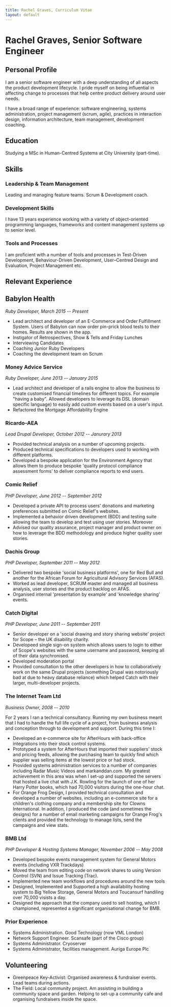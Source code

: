 ```yaml
---
title: Rachel Graves, Curriculum Vitae
layout: default
---
```


# Rachel Graves, Senior Software Engineer

## Personal Profile

I am a senior software engineer with a deep understanding of all aspects the product development lifecycle. I pride myself on being influential in affecting change to processes that help centre product delivery around user needs.

I have a broad range of experience: software engineering, systems administration, project management (scrum, agile), practices in interaction design, information architecture, team management, development coaching.

## Education

Studying a MSc in Human-Centred Systems at City University (part-time).

## Skills

### Leadership & Team Management

Leading and managing feature teams. Scrum & Development coach.


### Development Skills

I have 13 years experience working with a variety of object-oriented programming languages, frameworks and content management systems up to senior level.

### Tools and Processes

I am proficient with a number of tools and processes in Test-Driven Development, Behaviour-Driven Development, User–Centred Design and Evaluation, Project Management etc.

## Relevant Experience

## Babylon Health
_Ruby Developer, March 2015 -- Present_

- Lead architect and developer of an E-Commerce and Order Fulfillment System. Users of Babylon can now order pin-prick blood tests to their homes. Results are shown in the app.
- Instigator of Retrospectives, Show & Tells and Friday Lunches
- Interviewing Candidates
- Coaching Junior Ruby Developers
- Coaching the development team on Scrum

### Money Advice Service
_Ruby Developer, June 2013 -- January 2015_

- Lead architect and developer of a rails engine to allow the business to create customised financial timelines for different topics. For example "having a baby". Allowed developers to leverage its DSL (domain specific language) to easily add custom events based on a user's input.
- Refactored the Mortgage Affordability Engine

### Ricardo-AEA
_Lead Drupal Developer, October 2012 -- Janurary 2013_

- Provided technical analysis on a number of upcoming projects.
- Produced technical specifications to developers used to working with different platforms.
- Developed a bespoke application for the Environment Agency that allows them to produce bespoke 'quality protocol compliance assessment forms' to deliver compliance reports to end users.

### Comic Relief
_PHP Developer, June 2012 -- September 2012_

- Developed a private API to process users' donations and marketing preferences submitted on Comic Relief's websites.
- Implemented a behavior driven development (BDD) and testing suite allowing the team to develop and test using user stories. Moreover
- Advised our quality assurance, project manager and product owner on how to leverage the BDD methodology and produce higher quality user stories.

### Dachis Group
_PHP Developer, September 2011 -- May 2012_

- Delivered two bespoke 'social business platforms', one for Red Bull and another for the African Forum for Agricultural Advisory Services (AFAS).
- Worked as lead developer, SCRUM master and managed all business analysis, user stories and the product backlog on AFAS.
- Organised internal 'presentation by example' and 'knowledge sharing' events.

### Catch Digital
_PHP Developer, June 2011 -- September 2011_

- Senior developer on a 'social drawing and story sharing website' project for Scope – the UK disability charity.
- Developeed single sign-on system which allows users to login to either of Scope's websites with the same username and password, keeping all of their data synchronised.
- Developed moderation portal
- Provided consultation to the other developers in how to collaboratively work on the same Drupal projects (something Drupal was notoriously bad at due to heavy database reliance) which helped Catch with their larger, multi-developer projects.

### The Internet Team Ltd
_Business Owner, 2008 -- 2010_

For 2 years I ran a technical consultancy. Running my own business meant that I had to handle the full life cycle of a project, from business analysis and conception through to development and support. During this time I:

- Developed an e-commerce site for AfterHours with back-office integrations into their stock control systems.
- Prototyped a system for AfterHours that imported their suppliers' stock and pricing feeds, allowing the purchasing team to quickly find which supplier was selling items at the lowest price or had stock.
- Provided systems administration services to a number of companies including Radar Music Videos and markanddan.com. My greatest achievement in this area was when I set-up and supported the servers that hosted a live chat with J.K. Rowling for the launch of one of her Harry Potter books, which had 70,000 visitors during the one-hour chat.
- For Orange Frog Design, I provided technical consultation and developed a number of websites, including an e-commerce site for a children's clothing company and a membership site for Clowns International.  In addition, I produced the code (and sometimes the designs) for a number of email marketing campaigns for Orange Frog's clients and provided the technology to manage lists, send the campaigns and view stats.

### BMB Ltd
_PHP Developer & Hosting Systems Manager, November 2006 -- May 2008_

- Developed bespoke events management system for General Motors events (including VXR Trackdays)
- Moved the team from editing code on network shares to using Version Control (SVN) and Issue Tracking (Trac).
- Implemented new team workflows and procedures around the new tools
- Designed, Implemented and Supported a high availability hosting system to Big Yellow Storage, General Motors and Toucansurf handiling over 70,000 visists a day.
- Designed the approach that the company used to sell hosting, which I championed, represented a significant organisational change for BMB.

### Prior Experience

- Systems Administration. Good Technology (now VML London)
- Network Support Engineer. Scansafe (part of the Cisco group)
- Systems Administrator. Cryoserver
- Systems Administrator, facilities management. Auriga Europe Plc

## Volunteering

- Greenpeace Key-Activist: Organised awareness & fundraiser events. Lead teams during actions.
- The Field: Local community project. Am assisting in building a community space and garden. Helping to set-up a community cafe and organising fundraisers inside the space.
